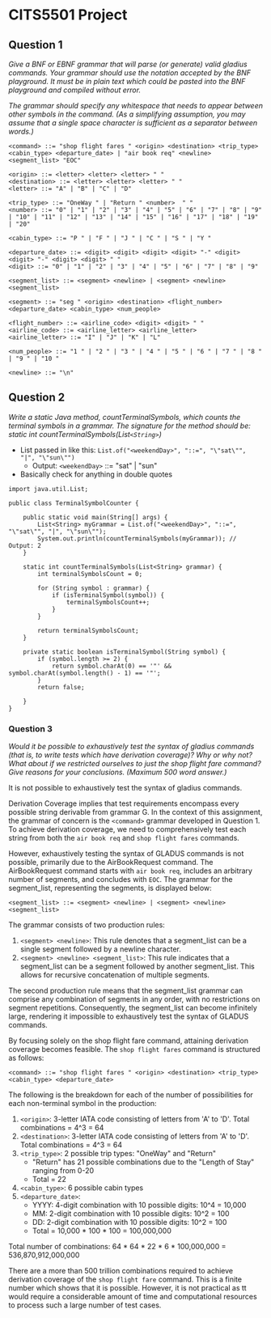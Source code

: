 # CITS5501 Project 

## Question 1

*Give a BNF or EBNF grammar that will parse (or generate) valid gladius commands. Your grammar should use the notation accepted by the BNF playground. It must be in plain text which could be pasted into the BNF playground and compiled without error.*

*The grammar should specify any whitespace that needs to appear between other symbols in the command. (As a simplifying assumption, you may assume that a single space character is sufficient as a separator between words.)*

```
<command> ::= "shop flight fares " <origin> <destination> <trip_type> <cabin_type> <departure_date> | "air book req" <newline> <segment_list> "EOC"

<origin> ::= <letter> <letter> <letter> " "
<destination> ::= <letter> <letter> <letter> " "
<letter> ::= "A" | "B" | "C" | "D"

<trip_type> ::= "OneWay " | "Return " <number>  " "
<number> ::= "0" | "1" | "2" | "3" | "4" | "5" | "6" | "7" | "8" | "9" | "10" | "11" | "12" | "13" | "14" | "15" | "16" | "17" | "18" | "19" | "20"

<cabin_type> ::= "P " | "F " | "J " | "C " | "S " | "Y "

<departure_date> ::= <digit> <digit> <digit> <digit> "-" <digit> <digit> "-" <digit> <digit> " "
<digit> ::= "0" | "1" | "2" | "3" | "4" | "5" | "6" | "7" | "8" | "9" 

<segment_list> ::= <segment> <newline> | <segment> <newline> <segment_list>

<segment> ::= "seg " <origin> <destination> <flight_number> <departure_date> <cabin_type> <num_people>

<flight_number> ::= <airline_code> <digit> <digit> " "
<airline_code> ::= <airline_letter> <airline_letter>
<airline_letter> ::= "I" | "J" | "K" | "L"

<num_people> ::= "1 " | "2 " | "3 " | "4 " | "5 " | "6 " | "7 " | "8 " | "9 " | "10 "

<newline> ::= "\n"
```

## Question 2

*Write a static Java method, countTerminalSymbols, which counts the terminal symbols in a grammar.*
*The signature for the method should be: static int countTerminalSymbols(List`<String>`)*

- List passed in like this: `List.of("<weekendDay>", "::=", "\"sat\"", "|", "\"sun\"")`
    - Output: `<weekendDay>` ::= "sat" | "sun"
- Basically check for anything in double quotes

```
import java.util.List;

public class TerminalSymbolCounter {

    public static void main(String[] args) {
        List<String> myGrammar = List.of("<weekendDay>", "::=", "\"sat\"", "|", "\"sun\"");
        System.out.println(countTerminalSymbols(myGrammar)); // Output: 2
    }

    static int countTerminalSymbols(List<String> grammar) {
        int terminalSymbolsCount = 0;

        for (String symbol : grammar) {
            if (isTerminalSymbol(symbol)) {
                terminalSymbolsCount++;
            }
        }

        return terminalSymbolsCount;
    }

    private static boolean isTerminalSymbol(String symbol) {
        if (symbol.length >= 2) {
            return symbol.charAt(0) == '"' && symbol.charAt(symbol.length() - 1) == '"';
        }
        return false;
        
    }
}
```

### Question 3

*Would it be possible to exhaustively test the syntax of gladius commands (that is, to write tests which have derivation coverage)? Why or why not? What about if we restricted ourselves to just the shop flight fare command? Give reasons for your conclusions. (Maximum 500 word answer.)*

It is not possible to exhaustively test the syntax of gladius commands. 

Derivation Coverage implies that test requirements encompass every possible string derivable from grammar G. In the context of this assignment, the grammar of concern is the `<command>` grammar developed in Question 1. To achieve derivation coverage, we need to comprehensively test each string from both the `air book req` and `shop flight fares` commands.

However, exhaustively testing the syntax of GLADUS commands is not possible, primarily due to the AirBookRequest command. The AirBookRequest command starts with `air book req`, includes an arbitrary number of segments, and concludes with `EOC`. The grammar for the segment_list, representing the segments, is displayed below:

`<segment_list> ::= <segment> <newline> | <segment> <newline> <segment_list>`

The grammar consists of two production rules:

1. `<segment> <newline>`: This rule denotes that a segment_list can be a single segment followed by a newline character.
2. `<segment> <newline> <segment_list>`: This rule indicates that a segment_list can be a segment followed by another segment_list. This allows for recursive concatenation of multiple segments.

The second production rule means that the segment_list grammar can comprise any combination of segments in any order, with no restrictions on segment repetitions. Consequently, the segment_list can become infinitely large, rendering it impossible to exhaustively test the syntax of GLADUS commands.

By focusing solely on the shop flight fare command, attaining derivation coverage becomes feasible. The `shop flight fares` command is structured as follows:

`<command> ::= "shop flight fares " <origin> <destination> <trip_type> <cabin_type> <departure_date>`

The following is the breakdown for each of the number of possibilities for each non-terminal symbol in the production:

1. `<origin>`: 3-letter IATA code consisting of letters from 'A' to 'D'. Total combinations = 4^3 = 64
2. `<destination>`: 3-letter IATA code consisting of letters from 'A' to 'D'. Total combinations = 4^3 = 64
3. `<trip_type>`: 2 possible trip types: "OneWay" and "Return"
    - "Return" has 21 possible combinations due to the "Length of Stay" ranging from 0-20
    - Total = 22
4. `<cabin_type>`: 6 possible cabin types
5. `<departure_date>`: 
    - YYYY: 4-digit combination with 10 possible digits: 10^4 = 10,000
    - MM: 2-digit combination with 10 possible digits: 10^2 = 100
    - DD: 2-digit combination with 10 possible digits: 10^2 = 100
    - Total = 10,000 * 100 * 100 = 100,000,000

Total number of combinations: 64 * 64 * 22 * 6 * 100,000,000 = 536,870,912,000,000

There are a more than 500 trillion combinations required to achieve derivation coverage of the `shop flight fare` command. This is a finite number which shows that it is possible. However, it is not practical as tt would require a considerable amount of time and computational resources to process such a large number of test cases.

